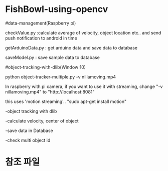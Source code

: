 # FishBowl-using-opencv

#data-management(Raspberry pi)

checkValue.py :calculate average of velocity, object location etc.. and send push notification to android in time

getArduinoData.py : get arduino data and save data to database

saveModel.py : save sample data to database


#object-tracking-with-dlib(Window 10)

python object-tracker-multiple.py -v nillamoving.mp4

In raspberry with pi camera, if you want to use it with streaming, change "-v nillamoving.mp4" to "http://localhost:8081"

this uses 'motion streaming'.. "sudo apt-get install motion"

-object tracking with dlib

-calculate velocity, center of object

-save data in Database

-check multi object id


# 참조 파일
